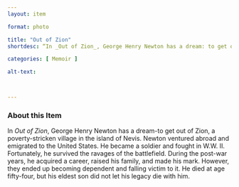 ```yaml
--- 
layout: item 

format: photo 

title: "Out of Zion"
shortdesc: “In _Out of Zion_, George Henry Newton has a dream: to get out of Zion, Nevis.” 

categories: [ Memoir ]

alt-text: 



--- 
```


### About this Item 

In _Out of Zion_, George Henry Newton has a dream-to get out of Zion, a poverty-stricken village in the island of Nevis. Newton ventured abroad and emigrated to the United States. He became a soldier and fought in W.W. II. Fortunately, he survived the ravages of the battlefield. During the post-war years, he acquired a career, raised his family, and made his mark. However, they ended up becoming dependent and falling victim to it. He died at age fifty-four, but his eldest son did not let his legacy die with him. 
